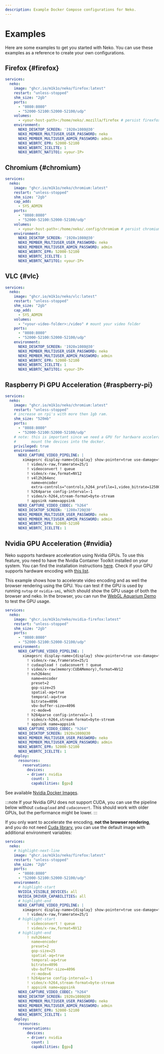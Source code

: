 ```yaml
---
description: Example Docker Compose configurations for Neko.
---
```


# Examples

Here are some examples to get you started with Neko. You can use these examples as a reference to create your own configurations.

## Firefox {#firefox}

```yaml title="docker-compose.yaml"
services:
  neko:
    image: "ghcr.io/m1k1o/neko/firefox:latest"
    restart: "unless-stopped"
    shm_size: "2gb"
    ports:
      - "8080:8080"
      - "52000-52100:52000-52100/udp"
    volumes:
      - <your-host-path>:/home/neko/.mozilla/firefox # persist firexfox settings
    environment:
      NEKO_DESKTOP_SCREEN: '1920x1080@30'
      NEKO_MEMBER_MULTIUSER_USER_PASSWORD: neko
      NEKO_MEMBER_MULTIUSER_ADMIN_PASSWORD: admin
      NEKO_WEBRTC_EPR: 52000-52100
      NEKO_WEBRTC_ICELITE: 1
      NEKO_WEBRTC_NAT1TO1: <your-IP>
```

## Chromium {#chromium}

```yaml title="docker-compose.yaml"
services:
  neko:
    image: "ghcr.io/m1k1o/neko/chromium:latest"
    restart: "unless-stopped"
    shm_size: "2gb"
    cap_add:
      - SYS_ADMIN
    ports:
      - "8080:8080"
      - "52000-52100:52000-52100/udp"
    volumes:
      - <your-host-path>:/home/neko/.config/chromium # persist chromium settings
    environment:
      NEKO_DESKTOP_SCREEN: '1920x1080@30'
      NEKO_MEMBER_MULTIUSER_USER_PASSWORD: neko
      NEKO_MEMBER_MULTIUSER_ADMIN_PASSWORD: admin
      NEKO_WEBRTC_EPR: 52000-52100
      NEKO_WEBRTC_ICELITE: 1
      NEKO_WEBRTC_NAT1TO1: <your-IP>
```

## VLC {#vlc}

```yaml title="docker-compose.yaml"
services:
  neko:
    image: "ghcr.io/m1k1o/neko/vlc:latest"
    restart: "unless-stopped"
    shm_size: "2gb"
    cap_add:
      - SYS_ADMIN
    volumes:
      - "<your-video-folder>:/video" # mount your video folder
    ports:
      - "8080:8080"
      - "52000-52100:52000-52100/udp"
    environment:
      NEKO_DESKTOP_SCREEN: '1920x1080@30'
      NEKO_MEMBER_MULTIUSER_USER_PASSWORD: neko
      NEKO_MEMBER_MULTIUSER_ADMIN_PASSWORD: admin
      NEKO_WEBRTC_EPR: 52000-52100
      NEKO_WEBRTC_ICELITE: 1
      NEKO_WEBRTC_NAT1TO1: <your-IP>
```

## Raspberry Pi GPU Acceleration {#raspberry-pi}

```yaml title="docker-compose.yaml"
services:
  neko:
    image: "ghcr.io/m1k1o/neko/chromium:latest"
    restart: "unless-stopped"
    # increase on rpi's with more then 1gb ram.
    shm_size: "520mb"
    ports:
      - "8088:8080"
      - "52000-52100:52000-52100/udp"
    # note: this is important since we need a GPU for hardware acceleration alternatively
    #       mount the devices into the docker.
    privileged: true
    environment:
      NEKO_CAPTURE_VIDEO_PIPELINE: |
        ximagesrc display-name={display} show-pointer=true use-damage=false
          ! video/x-raw,framerate=25/1
          ! videoconvert ! queue
          ! video/x-raw,format=NV12
          ! v4l2h264enc
            name=encoder
            extra-controls="controls,h264_profile=1,video_bitrate=1250000;"
          ! h264parse config-interval=-1
          ! video/x-h264,stream-format=byte-stream
          ! appsink name=appsink
      NEKO_CAPTURE_VIDEO_CODEC: "h264"
      NEKO_DESKTOP_SCREEN: '1280x720@30'
      NEKO_MEMBER_MULTIUSER_USER_PASSWORD: neko
      NEKO_MEMBER_MULTIUSER_ADMIN_PASSWORD: admin
      NEKO_WEBRTC_EPR: 52000-52100
      NEKO_WEBRTC_ICELITE: 1
```

## Nvidia GPU Acceleration {#nvidia}

Neko supports hardware acceleration using Nvidia GPUs. To use this feature, you need to have the Nvidia Container Toolkit installed on your system. You can find the installation instructions [here](https://docs.nvidia.com/datacenter/cloud-native/container-toolkit/install-guide.html). Check if your GPU supports hardware encoding with [this list](https://developer.nvidia.com/video-encode-decode-gpu-support-matrix).

This example shows how to accelerate video encoding and as well the browser rendering using the GPU. You can test if the GPU is used by running `nvtop` or `nvidia-smi`, which should show the GPU usage of both the browser and neko. In the browser, you can run the [WebGL Aquarium Demo](https://webglsamples.org/aquarium/aquarium.html) to test the GPU usage.

```yaml title="docker-compose.yaml"
services:
  neko:
    image: "ghcr.io/m1k1o/neko/nvidia-firefox:latest"
    restart: "unless-stopped"
    shm_size: "2gb"
    ports:
      - "8080:8080"
      - "52000-52100:52000-52100/udp"
    environment:
      NEKO_CAPTURE_VIDEO_PIPELINE: |
        ximagesrc display-name={display} show-pointer=true use-damage=false
          ! video/x-raw,framerate=25/1
          ! cudaupload ! cudaconvert ! queue
          ! video/x-raw(memory:CUDAMemory),format=NV12
          ! nvh264enc
            name=encoder
            preset=2
            gop-size=25
            spatial-aq=true
            temporal-aq=true
            bitrate=4096
            vbv-buffer-size=4096
            rc-mode=6
          ! h264parse config-interval=-1
          ! video/x-h264,stream-format=byte-stream
          ! appsink name=appsink
      NEKO_CAPTURE_VIDEO_CODEC: "h264"
      NEKO_DESKTOP_SCREEN: 1920x1080@30
      NEKO_MEMBER_MULTIUSER_USER_PASSWORD: neko
      NEKO_MEMBER_MULTIUSER_ADMIN_PASSWORD: admin
      NEKO_WEBRTC_EPR: 52000-52100
      NEKO_WEBRTC_ICELITE: 1
    deploy:
      resources:
        reservations:
          devices:
          - driver: nvidia
            count: 1
            capabilities: [gpu]
```

See available [Nvidia Docker Images](/docs/v3/installation/docker-images#nvidia).

:::note
If your Nvidia GPU does not support CUDA, you can use the pipeline below without `cudaupload` and `cudaconvert`. This should work with older GPUs, but the performance might be lower.
:::

If you only want to accelerate the encoding, **not the browser rendering**, and you do not need [Cuda library](https://gstreamer.freedesktop.org/documentation/cuda/index.html?gi-language=c), you can use the default image with additional environment variables:

```yaml title="docker-compose.yaml"
services:
  neko:
    # highlight-next-line
    image: "ghcr.io/m1k1o/neko/firefox:latest"
    restart: "unless-stopped"
    shm_size: "2gb"
    ports:
      - "8080:8080"
      - "52000-52100:52000-52100/udp"
    environment:
      # highlight-start
      NVIDIA_VISIBLE_DEVICES: all
      NVIDIA_DRIVER_CAPABILITIES: all
      # highlight-end
      NEKO_CAPTURE_VIDEO_PIPELINE: |
        ximagesrc display-name={display} show-pointer=true use-damage=false
          ! video/x-raw,framerate=25/1
      # highlight-start
          ! videoconvert ! queue
          ! video/x-raw,format=NV12
      # highlight-end
          ! nvh264enc
            name=encoder
            preset=2
            gop-size=25
            spatial-aq=true
            temporal-aq=true
            bitrate=4096
            vbv-buffer-size=4096
            rc-mode=6
          ! h264parse config-interval=-1
          ! video/x-h264,stream-format=byte-stream
          ! appsink name=appsink
      NEKO_CAPTURE_VIDEO_CODEC: "h264"
      NEKO_DESKTOP_SCREEN: 1920x1080@30
      NEKO_MEMBER_MULTIUSER_USER_PASSWORD: neko
      NEKO_MEMBER_MULTIUSER_ADMIN_PASSWORD: admin
      NEKO_WEBRTC_EPR: 52000-52100
      NEKO_WEBRTC_ICELITE: 1
    deploy:
      resources:
        reservations:
          devices:
          - driver: nvidia
            count: 1
            capabilities: [gpu]
```

